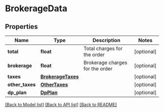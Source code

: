 # BrokerageData

## Properties
Name | Type | Description | Notes
------------ | ------------- | ------------- | -------------
**total** | **float** | Total charges for the order | [optional] 
**brokerage** | **float** | Brokerage charges for the order | [optional] 
**taxes** | [**BrokerageTaxes**](BrokerageTaxes.md) |  | [optional] 
**other_taxes** | [**OtherTaxes**](OtherTaxes.md) |  | [optional] 
**dp_plan** | [**DpPlan**](DpPlan.md) |  | [optional] 

[[Back to Model list]](../README.md#documentation-for-models) [[Back to API list]](../README.md#documentation-for-api-endpoints) [[Back to README]](../README.md)


